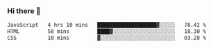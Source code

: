 ### Hi there 👋

<!--START_SECTION:waka-->

```txt
JavaScript   4 hrs 10 mins   ███████████████████▓░░░░░   78.42 %
HTML         58 mins         ████▓░░░░░░░░░░░░░░░░░░░░   18.30 %
CSS          10 mins         ▓░░░░░░░░░░░░░░░░░░░░░░░░   03.28 %
```

<!--END_SECTION:waka-->


<!--
**AnkelMauCastillo/AnkelMauCastillo** is a ✨ _special_ ✨ repository because its `README.md` (this file) appears on your GitHub profile.

Here are some ideas to get you started:

- 🔭 I’m currently working on ...
- 🌱 I’m currently learning ...
- 👯 I’m looking to collaborate on ...
- 🤔 I’m looking for help with ...
- 💬 Ask me about ...
- 📫 How to reach me: ...
- 😄 Pronouns: ...
- ⚡ Fun fact: ...
-->
